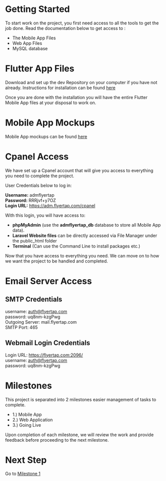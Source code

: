 # Getting Started
To start work on the project, you first need access to all the tools to get the job done.
Read the documentation below to get access to :
- The Mobile App Files
- Web App Files
- MySQL database

# Flutter App Files
Download and set up the dev Repository on your computer if you have not already.
Instructions for installation can be found [here](https://github.com/702Padmin/Flyertap-Distributor/blob/dev/Installation.md)

Once you are done with the installation you will have the entire Flutter Mobile App files at your disposal to  work on.

# Mobile App Mockups
Mobile App mockups can be found [here](https://www.figma.com/file/mQ24o5iLIDgja7tvfbPo6y/run-tracker-app---login-dashboard?type=design&node-id=0%3A1&mode=design&t=hgDmbTW2cmFXXeVi-1)

# Cpanel Access
We have set up a Cpanel account that will give you access to everything you need to complete the project.

User Credentials below to log in:

**Username:** admflyertap <br>
**Password:** RRRjvf+y7OZ  <br>
**Login URL:** https://adm.flyertap.com/cpanel

With this login, you will have access to:
- **phpMyAdmin** (use the **admflyertap_db** database to store all Mobile App data).
- **Laravel Website files** can be directly accessed via File Manager under the public_html folder
- **Terminal** (Can use the Command Line to install packages etc.)

Now that you have access to everything you need. We can move on to how we want the project to be handled and completed.

# Email Server Access
## SMTP Credentials
username: auth@flyertap.com <br>
password: uq8nm-kzgPwg <br>
Outgoing Server: mail.flyertap.com <br>
SMTP Port: 465

## Webmail Login Credentials
Login URL: https://flyertap.com:2096/ <br>
username: auth@flyertap.com <br>
password: uq8nm-kzgPwg <br>

# Milestones
This project is separated into 2 milestones easier management of tasks to complete.

- 1.) Mobile App
- 2.) Web Application
- 3.) Going Live

Upon completion of each milestone, we will review the work and provide feedback before proceeding to the next milestone.


# Next Step
Go to [Milestone 1](https://github.com/702Padmin/Flyertap-Distributor/blob/dev/Milestone1.md)

